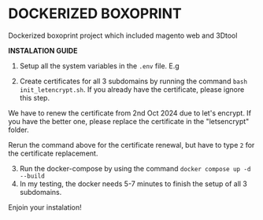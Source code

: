 DOCKERIZED BOXOPRINT
====================
Dockerized boxoprint project which included magento web and 3Dtool 

**INSTALATION GUIDE**
1. Setup all the system variables in the `.env` file. E.g

   
3. Create certificates for all 3 subdomains by running the command `bash init_letencrypt.sh`. If you already have the certificate, please ignore this step.
 
We have to renew the certificate from 2nd Oct 2024 due to let's encrypt. If you have the better one, please replace the certificate in the "letsencrypt" folder.

Rerun the command above for the certificate renewal, but have to type `2` for the certificate replacement.

3. Run the docker-compose by using the command `docker compose up -d --build`
4. In my testing, the docker needs 5-7 minutes to finish the setup of all 3 subdomains.

Enjoin your instalation!
